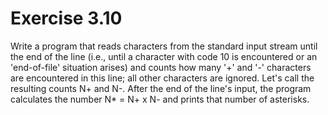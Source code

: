 # Exercise 3.10
Write a program that reads characters from the standard input stream until the end of the line (i.e., until a character with code 10 is encountered or an 'end-of-file' situation arises) and counts how many '+' and '-' characters are encountered in this line; all other characters are ignored. Let's call the resulting counts N+ and N-. After the end of the line's input, the program calculates the number N* = N+ x N- and prints that number of asterisks.
